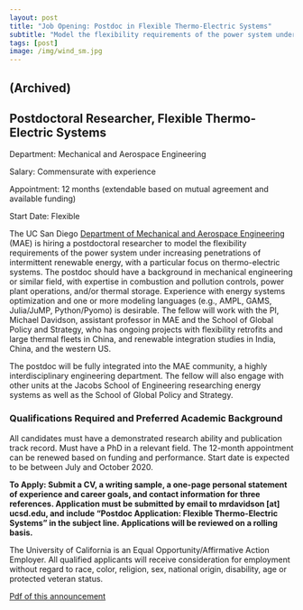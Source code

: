 ```yaml
---
layout: post
title: "Job Opening: Postdoc in Flexible Thermo-Electric Systems"
subtitle: "Model the flexibility requirements of the power system under increasing penetrations of intermittent renewable energy"
tags: [post]
image: /img/wind_sm.jpg
---
```

## (Archived)
## Postdoctoral Researcher, Flexible Thermo-Electric Systems
Department: Mechanical and Aerospace Engineering

Salary: Commensurate with experience

Appointment: 12 months (extendable based on mutual agreement and available funding)

Start Date: Flexible

The UC San Diego [Department of Mechanical and Aerospace Engineering](http://maeweb.ucsd.edu/) (MAE) is hiring a postdoctoral researcher to model the flexibility requirements of the power system under increasing penetrations of intermittent renewable energy, with a particular focus on thermo-electric systems. The postdoc should have a background in mechanical engineering or similar field, with expertise in combustion and pollution controls, power plant operations, and/or thermal storage. Experience with energy systems optimization and one or more modeling languages (e.g., AMPL, GAMS, Julia/JuMP, Python/Pyomo) is desirable. The fellow will work with the PI, Michael Davidson, assistant professor in MAE and the School of Global Policy and Strategy, who has ongoing projects with flexibility retrofits and large thermal fleets in China, and renewable integration studies in India, China, and the western US.

The postdoc will be fully integrated into the MAE community, a highly interdisciplinary engineering department. The fellow will also engage with other units at the Jacobs School of Engineering researching energy systems as well as the School of Global Policy and Strategy.


### Qualifications Required and Preferred Academic Background

All candidates must have a demonstrated research ability and publication track record. Must have a PhD in a relevant field. The 12-month appointment can be renewed based on funding and performance. Start date is expected to be between July and October 2020.

**To Apply: Submit a CV, a writing sample, a one-page personal statement of experience and career goals, and contact information for three references. Application must be submitted by email to mrdavidson [at] ucsd.edu, and include “Postdoc Application: Flexible Thermo-Electric Systems” in the subject line. Applications will be reviewed on a rolling basis.**

The University of California is an Equal Opportunity/Affirmative Action Employer. All qualified applicants will receive consideration for employment without regard to race, color, religion, sex, national origin, disability, age or protected veteran status.

[Pdf of this announcement](https://drive.google.com/file/d/1jREFJXBxwW1t4f-d843znA3annUntdA0/view?usp=sharing)

